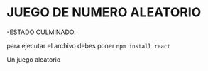 <h1> JUEGO DE NUMERO ALEATORIO </h1>

-ESTADO CULMINADO.

para ejecutar el archivo debes poner 
```npm install react```

Un juego aleatorio 
